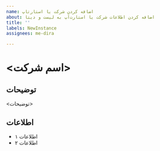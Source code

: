 ```yaml
---
name: اضافه کردن شرکت یا استارتاپ
about: اضافه کردن اطلاعات شرکت یا استارت‌آپ به لیست و دیتا
title: ''
labels: NewInstance
assignees: me-dira

---
```


[//]: # (اسم شرکت را در پایین وارد کنید)
# <اسم شرکت>

## توضیحات
[//]: # (توضیحات را بجای <توضیحات> وارد کنید)
<توضیحات>

## اطلاعات
[//]: # (اطلاعات ایمیل، وبسایت، صفحه مجازی، سال تعطیلی و .... را بجای <اطلاعات> وارد کنید)
[//]: # (میتوانید اطلاعات را به صورت bullet point اضافه کنید)
- اطلاعات ۱
- اطلاعات ۲
